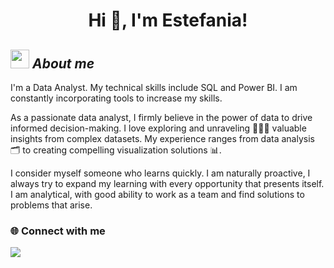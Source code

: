 <h1 align="center">Hi 👋, I'm Estefania!</h1>

## <img src="https://media.giphy.com/media/ObNTw8Uzwy6KQ/giphy.gif" width="30px">&nbsp;***About me***
I'm a Data Analyst. My technical skills include SQL and Power BI. I am constantly incorporating tools to increase my skills.

As a passionate data analyst, I firmly believe in the power of data to drive informed decision-making. I love exploring and unraveling 🕵🏻‍♀️ valuable insights from complex datasets. My experience ranges from data analysis 🗂 to creating compelling visualization solutions 📊.

I consider myself someone who learns quickly. I am naturally proactive, I always try to expand my learning with every opportunity that presents itself. I am analytical, with good ability to work as a team and find solutions to problems that arise.

  <h3> 🌐 Connect with me </h3>
<a href="https://www.linkedin.com/in/estefania-eugenia-tapia-25483a155/"><img src="https://img.shields.io/badge/linkedin-0077B5.svg?style=for-the-badge&logo=linkedin&logoColor=white"/></a>
